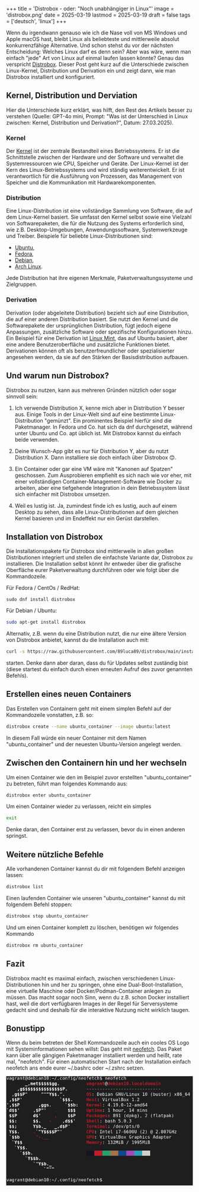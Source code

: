 +++
title = 'Distrobox - oder: "Noch unabhängiger in Linux"'
image = 'distrobox.png'
date = 2025-03-19
lastmod = 2025-03-19
draft = false
tags = ['deutsch', 'linux']
+++

Wenn du irgendwann genauso wie ich die Nase voll von MS Windows und Apple macOS hast, bleibt Linux als beliebteste 
und mittlerweile absolut konkurrenzfähige Alternative. Und schon stehst du vor der nächsten Entscheidung: 
Welches Linux darf es denn sein? Aber was wäre, wenn man einfach "jede" Art von Linux auf einmal laufen lassen könnte? 
Genau das verspricht <a href="https://distrobox.it/" target="_blank">Distrobox</a>. Dieser Post geht kurz auf die Unterschiede 
zwischen Linux-Kernel, Distribution und Derivation ein und zeigt dann, wie man Distrobox installiert und konfiguriert.

## Kernel, Distribution und Derviation

Hier die Unterschiede kurz erklärt, was hilft, den Rest des Artikels besser zu verstehen (Quelle: GPT-4o mini, 
Prompt: "Was ist der Unterschied in Linux zwischen: Kernel, Distribution und Derivation?", Datum: 27.03.2025).

### Kernel 
Der <a href="https://kernel.org/" target="_blank">Kernel</a> ist der zentrale Bestandteil eines Betriebssystems. 
Er ist die Schnittstelle zwischen der Hardware und der Software und verwaltet die Systemressourcen wie CPU, Speicher und Geräte. 
Der Linux-Kernel ist der Kern des Linux-Betriebssystems und wird ständig weiterentwickelt. 
Er ist verantwortlich für die Ausführung von Prozessen, das Management von Speicher und die Kommunikation mit Hardwarekomponenten.

### Distribution
Eine Linux-Distribution ist eine vollständige Sammlung von Software, die auf dem Linux-Kernel basiert. 
Sie umfasst den Kernel selbst sowie eine Vielzahl von Softwarepaketen, die für die Nutzung des Systems erforderlich sind, 
wie z.B. Desktop-Umgebungen, Anwendungssoftware, Systemwerkzeuge und Treiber. Beispiele für beliebte Linux-Distributionen sind:

- <a href="https://ubuntu.com/" target="_blank">Ubuntu</a>,
- <a href="https://fedoraproject.org/" target="_blank">Fedora</a>,
- <a href="https://www.debian.org/" target="_blank">Debian</a>,
- <a href="https://archlinux.org/" target="_blank">Arch Linux</a>.

Jede Distribution hat ihre eigenen Merkmale, Paketverwaltungssysteme und Zielgruppen.

### Derivation
Derivation (oder abgeleitete Distribution) bezieht sich auf eine Distribution, die auf einer anderen Distribution basiert. 
Sie nutzt den Kernel und die Softwarepakete der ursprünglichen Distribution, fügt jedoch eigene Anpassungen, 
zusätzliche Software oder spezifische Konfigurationen hinzu. Ein Beispiel für eine Derivation ist <a href="https://www.linuxmint.com/" target="_blank">Linux Mint</a>, das auf Ubuntu basiert, 
aber eine andere Benutzeroberfläche und zusätzliche Funktionen bietet. 
Derivationen können oft als benutzerfreundlicher oder spezialisierter angesehen werden, 
da sie auf den Stärken der Basisdistribution aufbauen.

## Und warum nun Distrobox?
Distrobox zu nutzen, kann aus mehreren Gründen nützlich oder sogar sinnvoll sein:

1. Ich verwende Distribution X, kenne mich aber in Distribution Y besser aus.
Einige Tools in der Linux-Welt sind auf eine bestimmte Linux-Distribution "gemünzt". Ein prominentes Beispiel hierfür sind die Paketmanager. In Fedora und Co. hat sich da dnf durchgesetzt, während unter Ubuntu und Co. apt üblich ist. Mit Distrobox kannst du einfach beide verwenden.

2. Deine Wunsch-App gibt es nur für Distribution Y, aber du nutzt Distribution X.
Dann installiere sie doch einfach über Distrobox 😊.

3. Ein Container oder gar eine VM wäre mit "Kanonen auf Spatzen" geschossen.
Zum Ausprobieren empfiehlt es sich nach wie vor eher, mit einer vollständigen Container-Management-Software wie Docker zu arbeiten, aber eine tiefgehende Integration in dein Betriebssystem lässt sich einfacher mit Distrobox umsetzen.

4. Weil es lustig ist.
Ja, zumindest finde ich es lustig, auch auf einem Desktop zu sehen, dass alle Linux-Distributionen auf dem gleichen Kernel basieren und im Endeffekt nur ein Gerüst darstellen.

## Installation von Distrobox

Die Installationspakete für Distrobox sind mittlerweile in allen großen Distributionen integriert und stellen die einfachste Variante dar, Distrobox zu installieren. Die Installation selbst könnt ihr entweder über die grafische Oberfläche eurer Paketverwaltung durchführen oder wie folgt über die Kommandozeile.

Für Fedora / CentOs / RedHat:
```shell
sudo dnf install distrobox 
```

Für Debian / Ubuntu:
```sh
sudo apt-get install distrobox
```

Alternativ, z.B. wenn du eine Distribution nutzt, die nur eine ältere Version von Distrobox anbietet, kannst du die Installation auch mit:

```bash
curl -s https://raw.githubusercontent.com/89luca89/distrobox/main/install | sudo sh
```

starten. Denke dann aber daran, dass du für Updates selbst zuständig bist (diese startest du einfach durch einen erneuten Aufruf des zuvor genannten Befehls).

## Erstellen eines neuen Containers
Das Erstellen von Containern geht mit einem simplen Befehl auf der Kommandozeile vonstatten, z.B. so:

```bash
distrobox create --name ubuntu_container --image ubuntu:latest
```

In diesem Fall würde ein neuer Container mit dem Namen "ubuntu_container" und der neuesten Ubuntu-Version angelegt werden.

## Zwischen den Containern hin und her wechseln

Um einen Container wie den im Beispiel zuvor erstellten "ubuntu_container" zu betreten, führt man folgendes Kommando aus:

```bash
distrobox enter ubuntu_container
```

Um einen Container wieder zu verlassen, reicht ein simples

```bash
exit
```

Denke daran, den Container erst zu verlassen, bevor du in einen anderen springst.

## Weitere nützliche Befehle
Alle vorhandenen Container kannst du dir mit folgendem Befehl anzeigen lassen:

```bash
distrobox list
```

Einen laufenden Container wie unseren "ubuntu_container" kannst du mit folgendem Befehl stoppen:

```bash
distrobox stop ubuntu_container
```

Und um einen Container komplett zu löschen, benötigen wir folgendes Kommando

```bash
distrobox rm ubuntu_container
```

## Fazit

Distrobox macht es maximal einfach, zwischen verschiedenen Linux-Distributionen hin und her zu springen, ohne eine Dual-Boot-Installation, eine virtuelle Maschine oder Docker/Podman-Container anlegen zu müssen. Das macht sogar noch Sinn, wenn du z.B. schon Docker installiert hast, weil die dort verfügbaren Images in der Regel für Serversysteme gedacht sind und deshalb für die interaktive Nutzung nicht wirklich taugen.

## Bonustipp

Wenn du beim betreten der Shell Kommandozeile auch ein cooles OS Logo mit Systeminformationen sehen willst:
Das geht mit <a href="https://github.com/dylanaraps/neofetch" target="_blank">neofetch</a>. Das Paket kann über alle gängigen Paketmanager installiert werden und heißt, rate mal, "neofetch".
Für einen automatischen Start nach der Installation einfach neofetch ans ende eurer ~/.bashrc oder ~/.zshrc setzen.

![Neofetch](edit_neofetch.png)